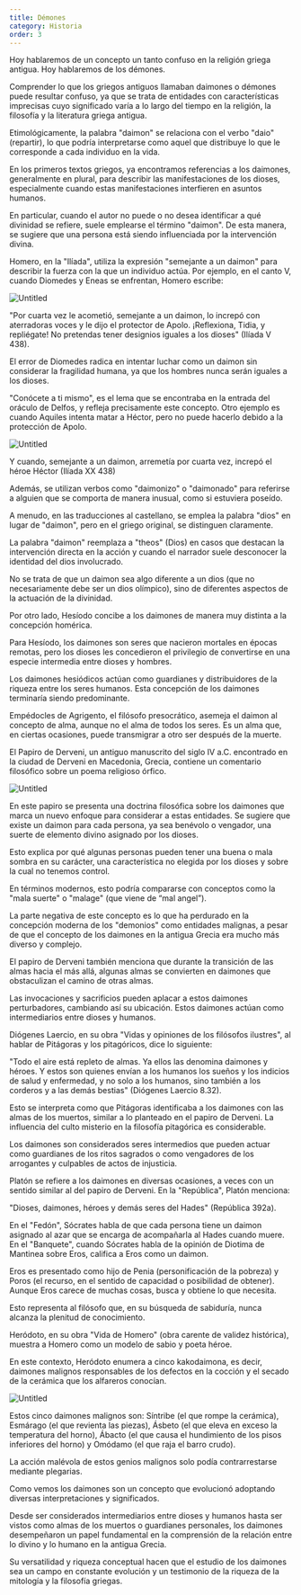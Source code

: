 ```yaml
---
title: Démones
category: Historia
order: 3
---
```


Hoy hablaremos de un concepto un tanto confuso en la religión griega antigua. Hoy hablaremos de los démones. 

Comprender lo que los griegos antiguos llamaban daimones o démones puede resultar confuso, ya que se trata de entidades con características imprecisas cuyo significado varía a lo largo del tiempo en la religión, la filosofía y la literatura griega antigua.

Etimológicamente, la palabra "daimon" se relaciona con el verbo "daio" (repartir), lo que podría interpretarse como aquel que distribuye lo que le corresponde a cada individuo en la vida.

En los primeros textos griegos, ya encontramos referencias a los daimones, generalmente en plural, para describir las manifestaciones de los dioses, especialmente cuando estas manifestaciones interfieren en asuntos humanos. 

En particular, cuando el autor no puede o no desea identificar a qué divinidad se refiere, suele emplearse el término "daimon". De esta manera, se sugiere que una persona está siendo influenciada por la intervención divina.

Homero, en la "Ilíada", utiliza la expresión "semejante a un daimon" para describir la fuerza con la que un individuo actúa. Por ejemplo, en el canto V, cuando Diomedes y Eneas se enfrentan, Homero escribe:

![Untitled]({{site.baseurl}}/images/Demones%20050df77e64cd42f5bf54045b4db800fe/Untitled.png)

"Por cuarta vez le acometió, semejante a un daimon, lo increpó con aterradoras voces y le dijo el protector de Apolo. ¡Reflexiona, Tidia, y repliégate! No pretendas tener designios iguales a los dioses" (Ilíada V 438).

El error de Diomedes radica en intentar luchar como un daimon sin considerar la fragilidad humana, ya que los hombres nunca serán iguales a los dioses. 

"Conócete a ti mismo", es el lema que se encontraba en la entrada del oráculo de Delfos, y refleja precisamente este concepto. Otro ejemplo es cuando Aquiles intenta matar a Héctor, pero no puede hacerlo debido a la protección de Apolo.

![Untitled]({{site.baseurl}}/images/Demones%20050df77e64cd42f5bf54045b4db800fe/Untitled%201.png)

Y cuando, semejante a un daimon, arremetía por cuarta vez, increpó el héroe Héctor (Ilíada XX 438)

Además, se utilizan verbos como "daimonizo" o "daimonado" para referirse a alguien que se comporta de manera inusual, como si estuviera poseído. 

A menudo, en las traducciones al castellano, se emplea la palabra "dios" en lugar de "daimon", pero en el griego original, se distinguen claramente. 

La palabra "daimon" reemplaza a "theos" (Dios) en casos que destacan la intervención directa en la acción y cuando el narrador suele desconocer la identidad del dios involucrado. 

No se trata de que un daimon sea algo diferente a un dios (que no necesariamente debe ser un dios olímpico), sino de diferentes aspectos de la actuación de la divinidad.

Por otro lado, Hesíodo concibe a los daimones de manera muy distinta a la concepción homérica. 

Para Hesíodo, los daimones son seres que nacieron mortales en épocas remotas, pero los dioses les concedieron el privilegio de convertirse en una especie intermedia entre dioses y hombres. 

Los daimones hesiódicos actúan como guardianes y distribuidores de la riqueza entre los seres humanos. Esta concepción de los daimones terminaría siendo predominante.

Empédocles de Agrigento, el filósofo presocrático, asemeja el daimon al concepto de alma, aunque no el alma de todos los seres. Es un alma que, en ciertas ocasiones, puede transmigrar a otro ser después de la muerte.

El Papiro de Derveni, un antiguo manuscrito del siglo IV a.C. encontrado en la ciudad de Derveni en Macedonia, Grecia, contiene un comentario filosófico sobre un poema religioso órfico.

![Untitled]({{site.baseurl}}/images/Demones%20050df77e64cd42f5bf54045b4db800fe/Untitled%202.png)

En este papiro se presenta una doctrina filosófica sobre los daimones que marca un nuevo enfoque para considerar a estas entidades. Se sugiere que existe un daimon para cada persona, ya sea benévolo o vengador, una suerte de elemento divino asignado por los dioses. 

Esto explica por qué algunas personas pueden tener una buena o mala sombra en su carácter, una característica no elegida por los dioses y sobre la cual no tenemos control. 

En términos modernos, esto podría compararse con conceptos como la "mala suerte" o "malage" (que viene de “mal angel”). 

La parte negativa de este concepto es lo que ha perdurado en la concepción moderna de los "demonios" como entidades malignas, a pesar de que el concepto de los daimones en la antigua Grecia era mucho más diverso y complejo.

El papiro de Derveni también menciona que durante la transición de las almas hacia el más allá, algunas almas se convierten en daimones que obstaculizan el camino de otras almas. 

Las invocaciones y sacrificios pueden aplacar a estos daimones perturbadores, cambiando así su ubicación. Estos daimones actúan como intermediarios entre dioses y humanos.

Diógenes Laercio, en su obra "Vidas y opiniones de los filósofos ilustres", al hablar de Pitágoras y los pitagóricos, dice lo siguiente:

"Todo el aire está repleto de almas. Ya ellos las denomina daimones y héroes. Y estos son quienes envían a los humanos los sueños y los indicios de salud y enfermedad, y no solo a los humanos, sino también a los corderos y a las demás bestias" (Diógenes Laercio 8.32).

Esto se interpreta como que Pitágoras identificaba a los daimones con las almas de los muertos, similar a lo planteado en el papiro de Derveni. La influencia del culto misterio en la filosofía pitagórica es considerable.

Los daimones son considerados seres intermedios que pueden actuar como guardianes de los ritos sagrados o como vengadores de los arrogantes y culpables de actos de injusticia.

Platón se refiere a los daimones en diversas ocasiones, a veces con un sentido similar al del papiro de Derveni. En la "República", Platón menciona:

"Dioses, daimones, héroes y demás seres del Hades" (República 392a).

En el "Fedón", Sócrates habla de que cada persona tiene un daimon asignado al azar que se encarga de acompañarla al Hades cuando muere. En el "Banquete", cuando Sócrates habla de la opinión de Diotima de Mantinea sobre Eros, califica a Eros como un daimon. 

Eros es presentado como hijo de Penia (personificación de la pobreza) y Poros (el recurso, en el sentido de capacidad o posibilidad de obtener). Aunque Eros carece de muchas cosas, busca y obtiene lo que necesita.

Esto representa al filósofo que, en su búsqueda de sabiduría, nunca alcanza la plenitud de conocimiento.

Heródoto, en su obra "Vida de Homero" (obra carente de validez histórica), muestra a Homero como un modelo de sabio y poeta héroe.

En este contexto, Heródoto enumera a cinco kakodaimona, es decir, daimones malignos responsables de los defectos en la cocción y el secado de la cerámica que los alfareros conocían. 

![Untitled]({{site.baseurl}}/images/Demones%20050df77e64cd42f5bf54045b4db800fe/Untitled%203.png)

Estos cinco daimones malignos son: Síntribe (el que rompe la cerámica), Esmárago (el que revienta las piezas), Ásbeto (el que eleva en exceso la temperatura del horno), Ábacto (el que causa el hundimiento de los pisos inferiores del horno) y Omódamo (el que raja el barro crudo). 

La acción malévola de estos genios malignos solo podía contrarrestarse mediante plegarias.

Como vemos los daimones son un concepto que evolucionó adoptando diversas interpretaciones y significados. 

Desde ser considerados intermediarios entre dioses y humanos hasta ser vistos como almas de los muertos o guardianes personales, los daimones desempeñaron un papel fundamental en la comprensión de la relación entre lo divino y lo humano en la antigua Grecia. 

Su versatilidad y riqueza conceptual hacen que el estudio de los daimones sea un campo en constante evolución y un testimonio de la riqueza de la mitología y la filosofía griegas.